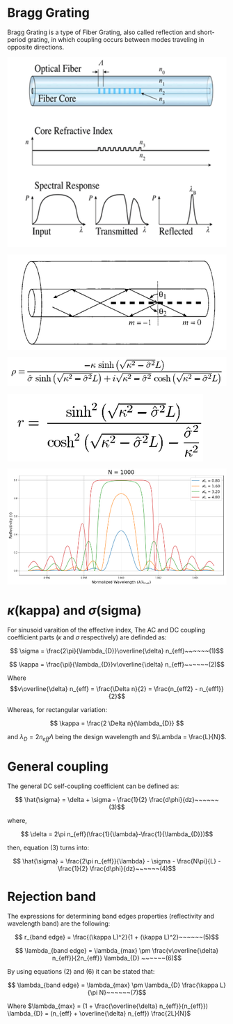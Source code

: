 # Bragg Grating

Bragg Grating is a type of Fiber Grating, also called reflection and short-period grating, in which coupling occurs between modes traveling in opposite directions.

![Fiber Bragg Grating](../../README_Media/FiberBraggGrating.png)

![Fiber Bragg Grating Reflections](../../README_Media/FiberBraggGratingReflections.png)

![Amplitude Reflection](../../README_Media/AmplitudeReflection.png)

![Power Reflection](../../README_Media/PowerReflection.png)

![Normalized wavelength reflectivity](../../README_Media/normWv_reflectivity.png)

# $\kappa$(kappa) and $\sigma$(sigma)

For sinusoid varaition of the effective index, The AC and DC coupling coefficient parts ($\kappa$ and $\sigma$ respectively) are definded as:

$$ \sigma = \frac{2\pi}{\lambda_{D}}\overline{\delta} n_{eff}~~~~~~(1)$$

$$ \kappa = \frac{\pi}{\lambda_{D}}v\overline{\delta} n_{eff}~~~~~~(2)$$

Where 
$$v\overline{\delta} n_{eff} = \frac{\Delta n}{2} = \frac{n_{eff2} - n_{eff1}}{2}$$

Whereas, for rectangular variation:

$$ \kappa = \frac{2 \Delta n}{\lambda_{D}} $$

and $\lambda_{D} = 2 n_{eff} \Lambda$ being the design wavelength and $\Lambda = \frac{L}{N}$. 

# General coupling

The general DC self-coupling coefficient can be defined as:

$$ \hat{\sigma} = \delta + \sigma - \frac{1}{2} \frac{d\phi}{dz}~~~~~~(3)$$ 

where,

$$ \delta = 2\pi n_{eff}(\frac{1}{\lambda}-\frac{1}{\lambda_{D}})$$

then, equation (3) turns into:

$$ \hat{\sigma} = \frac{2\pi n_{eff}}{\lambda} - \sigma -  \frac{N\pi}{L} - \frac{1}{2} \frac{d\phi}{dz}~~~~~~(4)$$

# Rejection band

The expressions for determining band edges properties (reflectivity and wavelength band) are the following:

$$ r_{band edge} = \frac{(\kappa L)^2}{1 + (\kappa L)^2}~~~~~~(5)$$

$$ \lambda_{band edge} = \lambda_{max} \pm \frac{v\overline{\delta} n_{eff}}{2n_{eff}} \lambda_{D} ~~~~~~(6)$$  

By using equations (2) and (6) it can be stated that:

$$ \lambda_{band edge} = \lambda_{max} \pm \lambda_{D} \frac{\kappa L}{\pi N}~~~~~~(7)$$  

Where $\lambda_{max} = (1 + \frac{\overline{\delta} n_{eff}}{n_{eff}}) \lambda_{D} = (n_{eff} + \overline{\delta} n_{eff}) \frac{2L}{N}$